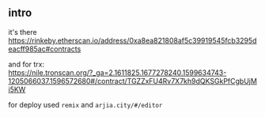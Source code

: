 ## intro  
it's there https://rinkeby.etherscan.io/address/0xa8ea821808af5c39919545fcb3295deacff985ac#contracts  
  
and for trx:   
https://nile.tronscan.org/?_ga=2.1611825.1677278240.1599634743-1205066037.1596572680#/contract/TGZZxFU4Rv7X7kh9dQKSGkPfCgbUjMi5KW
  
    
for deploy used `remix` and `arjia.city/#/editor`
